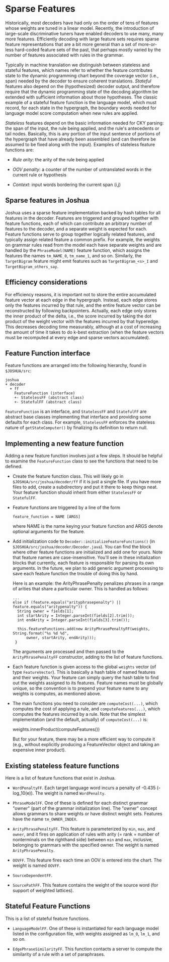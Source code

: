 
Sparse Features
===============

Historically, most decoders have had only on the order of tens of features whose weights are tuned
in a linear model. Recently, the introduction of large-scale discriminative tuners have enabled
decoders to use many, many more features. Efficiently decoding with large feature sets requires
sparse feature representations that are a bit more general than a set of more-or-less hard-coded
feature sets of the past, that perhaps mostly varied by the number of features associated with rules
in the grammar.

Typically in machine translation we distinguish between stateless and stateful features, which names
refer to whether the feature contributes state to the dynamic programming chart beyond the coverage
vector (i.e., span) needed by the decoder to ensure coherent translations. *Stateful* features also
depend on the (hypothesized) decoder output, and therefore require that the dynamic programming
state of the decoding algorithm be extended with sufficient information about those hypotheses. The
classic example of a stateful feature function is the language model, which must record, for each
state in the hypergraph, the boundary words needed for language model score computation when new
rules are applied.

*Stateless* features depend on the basic information needed for CKY parsing: the span of the input,
 the rule being applied, and the rule's antecedents or tail nodes. Basically, this is any portion of
 the input sentence of portions of the hypergraph that have already been assembled (and can
 therefore be assumed to be fixed along with the input). Examples of stateless feature functions
 are:
 
 - *Rule arity*: the arity of the rule being applied

 - *OOV penalty*: a counter of the number of untranslated words in the current rule or hypothesis

 - *Context*: input words bordering the current span (i,j)

Sparse features in Joshua
-------------------------

Joshua uses a sparse feature implementation backed by hash tables for all features in the
decoder. Features are triggered and grouped together with feature functions, each of which can
contribute an arbitrary number of features to the decoder, and a separate weight is expected for
each. Feature functions serve to group together logically related features, and typically assign
related feature a common prefix. For example, the weights on grammar rules read from the model each
have separate weights and are handled by the `PhraseModel(NAME)` feature function, which assigns the
features the names `tm_NAME_0`, `tm_name_1`, and so on. Similarly, the `TargetBigram` feature might
emit features such as `TargetBigram_<s>_I` and `TargetBigram_others_say`.

Efficiency considerations
-------------------------

For efficiency reasons, it is important not to store the entire accumulated feature vector at each
edge in the hypergraph. Instead, each edge stores only the features incurred by that rule, and the
entire feature vector can be reconstructed by following backpointers. Actually, each edge only
stores the inner product of the delta, i.e., the score incurred by taking the dot product of the
weight vector with the features incurred by that hyperedge. This decreases decoding time measurably,
although at a cost of increasing the amount of time it takes to do k-best extraction (when the
feature vectors must be recomputed at every edge and sparse vectors accumulated).

Feature Function interface
--------------------------

Feature functions are arranged into the following hierarchy, found in `$JOSHUA/src`:

    joshua
    + decoder
      + ff
        FeatureFunction (interface)
        +- StatelessFF (abstract class)
        +- StatefulFF (abstract class)

`FeatureFunction` is an interface, and `StatelessFF` and `StatefulFF` are abstract base classes
implementing that interface and providing some defaults for each class. For example, `StatelessFF`
enforces the stateless nature of `getStateComputer()` by finalizing its definition to return null.

Implementing a new feature function
-----------------------------------

Adding a new feature function involves just a few steps. It should be helpful to examine the
`FeatureFunction` class to see the functions that need to be defined.

- Create the feature function class. This will likely go in `$JOSHUA/src/joshua/decoder/ff` if it is
  just a single file. If you have more files to add, create a subdirectory and put it there to keep
  things neat. Your feature function should inherit from either `StatelessFF` or `StatefulFF`.

- Feature functions are triggered by a line of the form

      feature_function = NAME [ARGS]
    
  where NAME is the name keying your feature function and ARGS denote optional arguments for the
  feature. 

- Add initialization code to `Decoder::initializeFeatureFunctions()` (in
  `$JOSHUA/src/joshua/decoder/Decoder.java`). You can find the block where other feature functions
  are initialized and add one for yours. Note that feature names are case-insensitive. You'll see in
  these initialization blocks that currently, each feature is responsible for parsing its own
  arguments. In the future, we plan to add generic argument processing to save each feature function
  the trouble of doing this by hand.
  
  Here is an example: the ArityPhrasePenalty penalizes phrases in a range of arities that share a
  particular owner. This is handled as follows:
  
      ...
      else if (feature.equals("arityphrasepenalty") || feature.equals("aritypenalty")) {
        String owner = fields[1];
        int startArity = Integer.parseInt(fields[2].trim());
        int endArity = Integer.parseInt(fields[3].trim());

        this.featureFunctions.add(new ArityPhrasePenaltyFF(weights, String.format("%s %d %d",
            owner, startArity, endArity)));
       }

   The arguments are processed and then passed to the `ArityPhrasePenaltyFF` constructor, adding
   to the list of feature functions.
   
- Each feature function is given access to the global `weights` vector (of type
  `FeatureVector`). This is basically a hash table of named features and their weights. Your feature
  can simply query the hash table to find out the weights assigned to its features. Feature names
  must be globally unique, so the convention is to prepend your feature name to any weights is
  computes, as mentioned above.
  
- The main functions you need to consider are `computeCost(...)`, which computes the cost of
  applying a rule, and `computeFeatures(...)`, which computes the features incurred by a rule. Note
  that the simplest implementation (and the default, actually) of `computeCost(...)` is:
  
    weights.innerProduct(computeFeatures())
    
  But for your feature, there may be a more efficient way to compute it (e.g., without explicitly
  producing a FeatureVector object and taking an expensive inner product).


Existing stateless feature functions
------------------------------------

Here is a list of feature functions that exist in Joshua.

- `WordPenaltyFF`. Each target language word incurs a penalty of -0.435 (-log_10(e)). The weight is
  named `WordPenalty`.

- `PhraseModelFF`. One of these is defined for each distinct grammar "owner" (part of the grammar
  initialization line). The "owner" concept allows grammars to share weights or have distinct weight
  sets. Features have the name `tm_OWNER_INDEX`.

- `ArityPhrasePenaltyFF`.  This feature is parameterized by `min`, `max`, and `owner`, and it fires
  on application of rules with arity (= rank = number of nonterminals on the righthand side) between
  `min` and `max`, inclusive, belonging to grammars with the specified owner. The weight is named
  `ArityPhrasePenalty`.

- `OOVFF`.  This feature fires each time an OOV is entered into the chart. The weight is named
  `OOVFF`. 

- `SourceDependentFF`.

- `SourcePathFF`. This feature contains the weight of the source word (for support of weighted
  lattices).

Stateful Feature Functions
--------------------------

This is a list of stateful feature functions.

- `LanguageModelFF`. One of these is instantiated for each language model listed in the
   configuration file, with weights assigned as `lm_0`, `lm_1`, and so on.

- `EdgePhraseSimilarityFF`.  This function contacts a server to compute the similarity of a rule
   with a set of paraphrases.
